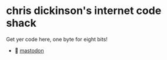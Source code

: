 # chris dickinson's internet code shack

Get yer code here, one byte for eight bits!

- :elephant: <a href="https://hachyderm.io/@isntitvacant">mastodon</a>
